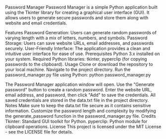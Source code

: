Password Manager
Password Manager is a simple Python application built using the Tkinter library for creating a graphical user interface (GUI). It allows users to generate secure passwords and store them along with website and email credentials.

Features
Password Generation: Users can generate random passwords of varying length with a mix of letters, numbers, and symbols.
Password Storage: Users can save website URLs, email addresses, and passwords securely.
User-Friendly Interface: The application provides a clean and intuitive user interface for ease of use.
Prerequisites
Python 3.x installed on your system.
Required Python libraries: tkinter, pyperclip (for copying passwords to the clipboard).
Usage
Clone or download the repository to your local machine.
Navigate to the project directory.
Run the password_manager.py file using Python:
python password_manager.py

The Password Manager application window will open.
Use the "Generate password" button to create a random password.
Enter the website URL, email address, and password, then click "Add" to save the credentials.
All saved credentials are stored in the data.txt file in the project directory.
Notes
Make sure to keep the data.txt file secure as it contains sensitive information.
Customize the password length and complexity by modifying the generate_password function in the password_manager.py file.
Credits
Tkinter: Standard GUI toolkit for Python.
pyperclip: Python module for clipboard operations.
License
This project is licensed under the MIT License - see the LICENSE file for details.

